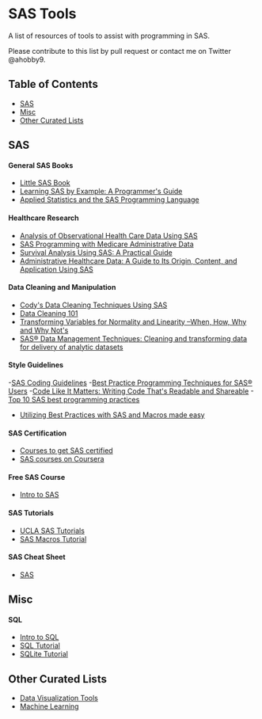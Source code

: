 # SAS Tools
A list of resources of tools to assist with programming in SAS.

Please contribute to this list by pull request or contact me on Twitter @ahobby9.

## Table of Contents
- [SAS](#sas)
- [Misc](#misc)
- [Other Curated Lists](#other-curated-lists)

## SAS

#### General SAS Books
- [Little SAS Book](https://amzn.to/2CR6URI)
- [Learning SAS by Example: A Programmer's Guide](https://amzn.to/2UleDhU)
- [Applied Statistics and the SAS Programming Language](https://amzn.to/2DFLOXW)

#### Healthcare Research
- [Analysis of Observational Health Care Data Using SAS](https://www.amazon.com/Analysis-Observational-Health-Care-Using-ebook/dp/B00QMSGR9C/ref=sr_1_fkmrnull_1?keywords=sas+observational+research&qid=1556165643&s=gateway&sr=8-1-fkmrnull)
- [SAS Programming with Medicare Administrative Data](https://www.amazon.com/SAS-Programming-Medicare-Administrative-Data/dp/1612903223/ref=pd_sim_14_1/139-6334840-0482638?_encoding=UTF8&pd_rd_i=1612903223&pd_rd_r=b8a06da6-6710-11e9-b475-c358acaaf9b4&pd_rd_w=SF5KF&pd_rd_wg=iQwkK&pf_rd_p=90485860-83e9-4fd9-b838-b28a9b7fda30&pf_rd_r=HYPZNJCB222KAH9EW556&psc=1&refRID=HYPZNJCB222KAH9EW556)
- [Survival Analysis Using SAS: A Practical Guide](https://www.amazon.com/Survival-Analysis-Using-SAS-Practical/dp/1599946408/ref=pd_sim_14_2/139-6334840-0482638?_encoding=UTF8&pd_rd_i=1599946408&pd_rd_r=b8a06da6-6710-11e9-b475-c358acaaf9b4&pd_rd_w=SF5KF&pd_rd_wg=iQwkK&pf_rd_p=90485860-83e9-4fd9-b838-b28a9b7fda30&pf_rd_r=HYPZNJCB222KAH9EW556&psc=1&refRID=HYPZNJCB222KAH9EW556)
- [Administrative Healthcare Data: A Guide to Its Origin, Content, and Application Using SAS](https://www.amazon.com/Administrative-Healthcare-Data-Content-Application/dp/1612908861/ref=pd_sim_14_3/139-6334840-0482638?_encoding=UTF8&pd_rd_i=1612908861&pd_rd_r=b8a06da6-6710-11e9-b475-c358acaaf9b4&pd_rd_w=SF5KF&pd_rd_wg=iQwkK&pf_rd_p=90485860-83e9-4fd9-b838-b28a9b7fda30&pf_rd_r=HYPZNJCB222KAH9EW556&psc=1&refRID=HYPZNJCB222KAH9EW556)

#### Data Cleaning and Manipulation 
- [Cody's Data Cleaning Techniques Using SAS](https://www.amazon.com/Codys-Cleaning-Techniques-Using-Third/dp/1629607967/ref=pd_sim_14_4/139-6334840-0482638?_encoding=UTF8&pd_rd_i=1629607967&pd_rd_r=b8a06da6-6710-11e9-b475-c358acaaf9b4&pd_rd_w=SF5KF&pd_rd_wg=iQwkK&pf_rd_p=90485860-83e9-4fd9-b838-b28a9b7fda30&pf_rd_r=HYPZNJCB222KAH9EW556&psc=1&refRID=HYPZNJCB222KAH9EW556)
- [Data Cleaning 101](https://support.sas.com/resources/papers/proceedings/proceedings/sugi27/p057-27.pdf)
- [Transforming Variables for Normality and Linearity –When, How, Why and Why Not's](http://support.sas.com/resources/papers/proceedings12/430-2012.pdf)
- [SAS® Data Management Techniques:
Cleaning and transforming data for delivery of analytic datasets](http://support.sas.com/resources/papers/proceedings13/540-2013.pdf)

#### Style Guidelines
-[SAS Coding Guidelines](https://support.sas.com/resources/papers/proceedings/proceedings/sugi29/258-29.pdf)
-[Best Practice Programming Techniques for SAS® Users](https://support.sas.com/resources/papers/proceedings17/0175-2017.pdf)
-[Code Like It Matters: Writing Code That's Readable and Shareable](https://support.sas.com/content/dam/SAS/support/en/sas-global-forum-proceedings/2018/2520-2018.pdf)
-[Top 10 SAS best programming practices](https://blogs.sas.com/content/sastraining/files/2013/07/Top-10-Best-SAS-programming-practices-short-summary-version.pdf)
- [Utilizing Best Practices with SAS and Macros made easy](https://www.sas.com/content/dam/SAS/en_ca/User%20Group%20Presentations/Saskatoon-User-Group/JoseeRanger-LacroixRanger-MacrosBP.pdf)


#### SAS Certification 

- [Courses to get SAS certified](https://www.sas.com/en_us/certification.html)
- [SAS courses on Coursera](https://www.coursera.org/courses?query=sas)

#### Free SAS Course
- [Intro to SAS](https://support.sas.com/edu/elearning.html?ctry=us&productType=library&fbclid=IwAR38FboNEhSRgM5UbixtenOT4PUAchLWmO-IzULOiHWkkcKcwGV_Wvh0Qks)

#### SAS Tutorials
- [UCLA SAS Tutorials](https://stats.idre.ucla.edu/sas/)
- [SAS Macros Tutorial](https://stats.idre.ucla.edu/sas/seminars/sas-macros-introduction/)

#### SAS Cheat Sheet
- [SAS](https://sites.ualberta.ca/~ahamann/teaching/renr480/SAS-Cheat.pdf)

## Misc

#### SQL

- [Intro to SQL](https://www.datacamp.com/courses/intro-to-sql-for-data-science)
- [SQL Tutorial](https://www.w3schools.com/sql/default.asp)
- [SQLite Tutorial](http://www.sqlitetutorial.net/)

## Other Curated Lists

- [Data Visualization Tools](https://github.com/infoculture/awesome-datajournalism)
- [Machine Learning](https://github.com/josephmisiti/awesome-machine-learning)
